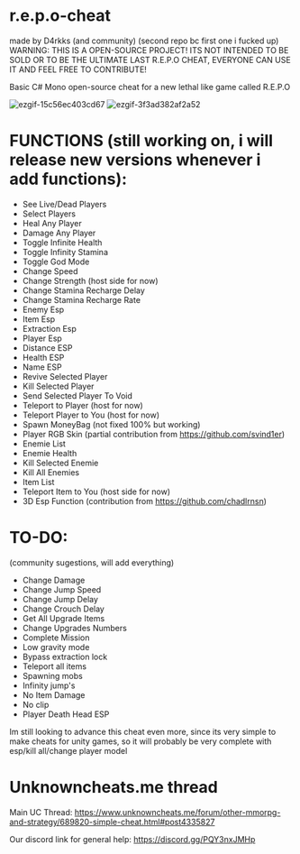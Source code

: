 # r.e.p.o-cheat
made by D4rkks (and community) (second repo bc first one i fucked up) <br />
WARNING: THIS IS A OPEN-SOURCE PROJECT! ITS NOT INTENDED TO BE SOLD OR TO BE THE ULTIMATE LAST R.E.P.O CHEAT, EVERYONE CAN USE IT AND FEEL FREE TO CONTRIBUTE!<br />

Basic C# Mono open-source cheat for a new lethal like game called R.E.P.O

![ezgif-15c56ec403cd67](https://github.com/user-attachments/assets/f5e5fbaf-a2d5-4274-ac10-65ff910a91b6)
![ezgif-3f3ad382af2a52](https://github.com/user-attachments/assets/745e055f-0e84-4f6c-b1d8-470c916e16e5)

# **FUNCTIONS (still working on, i will release new versions whenever i add functions):**
- See Live/Dead Players<br />
- Select Players<br />
- Heal  Any Player<br />
- Damage Any Player<br />
- Toggle Infinite Health<br />
- Toggle Infinity Stamina<br />
- Toggle God Mode<br />
- Change Speed <br />
- Change Strength (host side for now)<br />
- Change Stamina Recharge Delay<br />
- Change Stamina Recharge Rate<br />
- Enemy Esp<br />
- Item Esp<br />
- Extraction Esp<br />
- Player Esp<br />
- Distance ESP<br />
- Health ESP<br />
- Name ESP<br />
- Revive Selected Player<br />
- Kill Selected Player<br />
- Send Selected Player To Void<br />
- Teleport to Player (host for now)<br />
- Teleport Player to You (host for now)<br />
- Spawn MoneyBag (not fixed 100% but working)<br />
- Player RGB Skin (partial contribution from https://github.com/svind1er)<br />
- Enemie List<br />
- Enemie Health<br />
- Kill Selected Enemie<br />
- Kill All Enemies<br />
- Item List<br />
- Teleport Item to You (host side for now)
- 3D Esp Function (contribution from https://github.com/chadlrnsn)



# **TO-DO:**
(community sugestions, will add everything)<br />
- Change Damage<br />
- Change Jump Speed<br />
- Change Jump Delay<br />
- Change Crouch Delay<br />
- Get All Upgrade Items<br />
- Change Upgrades Numbers<br />
- Complete Mission<br />
- Low gravity mode<br />
- Bypass extraction lock<br />
- Teleport all items<br />
- Spawning mobs<br />
- Infinity jump's<br />
- No Item Damage<br />
- No clip<br />
- Player Death Head ESP<br />


Im still looking to advance this cheat even more, since its very simple to make cheats for unity games, so it will probably be very complete with esp/kill all/change player model

# Unknowncheats.me thread
Main UC Thread: https://www.unknowncheats.me/forum/other-mmorpg-and-strategy/689820-simple-cheat.html#post4335827

Our discord link for general help: https://discord.gg/PQY3nxJMHp
